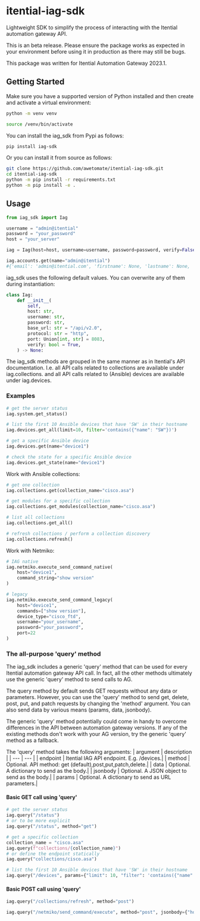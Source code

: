# itential-iag-sdk
Lightweight SDK to simplify the process of interacting with the Itential automation gateway API.

This is an beta release. Please ensure the package works as expected in your environment before using it in production as there may still be bugs.

This package was written for Itential Automation Gateway 2023.1. 

## Getting Started
Make sure you have a supported version of Python installed and then create and activate a virtual environment:
```bash
python -m venv venv

source /venv/bin/activate
```
You can install the iag_sdk from Pypi as follows:
```bash
pip install iag-sdk
```
Or you can install it from source as follows:
```bash
git clone https://github.com/awetomate/itential-iag-sdk.git
cd itential-iag-sdk
python -m pip install -r requirements.txt
python -m pip install -e .
```

## Usage
```python
from iag_sdk import Iag

username = "admin@itential"
password = "your_password"
host = "your_server"

iag = Iag(host=host, username=username, password=password, verify=False)

iag.accounts.get(name="admin@itential")
#{'email': 'admin@itential.com', 'firstname': None, 'lastname': None, 'username': 'admin@itential'}
```
iag_sdk uses the following default values. You can overwrite any of them during instantiation:
```python
class Iag:
    def __init__(
        self,
        host: str,
        username: str,
        password: str,
        base_url: str = "/api/v2.0",
        protocol: str = "http",
        port: Union[int, str] = 8083,
        verify: bool = True,
    ) -> None:
```

The iag_sdk methods are grouped in the same manner as in Itential's API documentation. 
I.e. all API calls related to collections are available under iag.collections. and all API calls related to (Ansible) devices are available under iag.devices.

### Examples
```python
# get the server status
iag.system.get_status()

# list the first 10 Ansible devices that have 'SW' in their hostname
iag.devices.get_all(limit=10, filter='contains({"name": "SW"})')

# get a specific Ansible device
iag.devices.get(name="device1")

# check the state for a specific Ansible device
iag.devices.get_state(name="device1")
```

Work with Ansible collections:
```python
# get one collection
iag.collections.get(collection_name="cisco.asa")

# get modules for a specific collection
iag.collections.get_modules(collection_name="cisco.asa")

# list all collections
iag.collections.get_all()

# refresh collections / perform a collection discovery
iag.collections.refresh()
```
Work with Netmiko:
```python
# IAG native
iag.netmiko.execute_send_command_native(
    host="device1", 
    command_string="show version"
)

# legacy
iag.netmiko.execute_send_command_legacy(
    host="device1", 
    commands=["show version"], 
    device_type="cisco_ftd", 
    username="your_username", 
    password="your_password", 
    port=22
)
```

### The all-purpose 'query' method
The iag_sdk includes a generic 'query' method that can be used for every Itential automation gateway API call. In fact, all the other methods ultimately use the generic 'query' method to send calls to AG.

The query method by default sends GET requests without any data or parameters. 
However, you can use the 'query' method to send get, delete, post, put, and patch requests by changing the 'method' argument. You can also send data by various means (params, data, jsonbody).

The generic 'query' method potentially could come in handy to overcome differences in the API between automation gateway versions. If any of the existing methods don't work with your AG version, try the generic 'query' method as a fallback.

The 'query' method takes the following arguments:
| argument | description |
| --- | --- |
| endpoint | Itential IAG API endpoint. E.g. /devices.|
| method | Optional. API method: get (default),post,put,patch,delete.|
| data | Optional. A dictionary to send as the body.|
| jsonbody | Optional. A JSON object to send as the body.|
| params | Optional. A dictionary to send as URL parameters.|

#### Basic GET call using 'query'
```python
# get the server status
iag.query("/status")
# or to be more explicit
iag.query("/status", method="get")

# get a specific collection
collection_name = "cisco.asa"
iag.query(f"collections/{collection_name}")
# or define the endpoint statically
iag.query("collections/cisco.asa")

# list the first 10 Ansible devices that have 'SW' in their hostname
iag.query("/devices", params={"limit": 10, "filter": 'contains({"name":"SW"})'})
```

#### Basic POST call using 'query'
```python
iag.query("/collections/refresh", method="post")

iag.query("/netmiko/send_command/execute", method="post", jsonbody={"host": "networkdevice", "command_string": "show version"})
```


